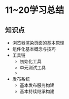 # 11~20学习总结

## 知识点

- 浏览器渲染页面的基本原理
- 组件化基本概念与技巧
- 工具链
  - 初始化工具
  - 单元测试工具
  - 
- 发布系统
  - 基本发布服务构建
  - 基本持续继承构建